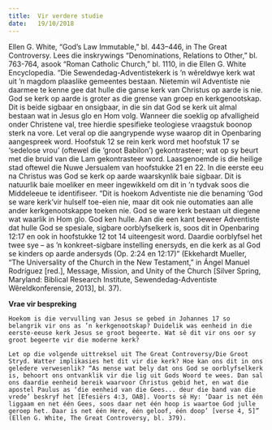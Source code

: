 ```yaml
---
title:  Vir verdere studie
date:   19/10/2018
---
```


Ellen G. White, “God’s Law Immutable,” bl. 443–446, in The Great Controversy. Lees die inskrywings “Denominations, Relations to Other,” bl. 763-764, asook “Roman Catholic Church,” bl. 1110, in die Ellen G. White Encyclopedia. “Die Sewendedag-Adventistekerk is ’n wêreldwye kerk wat uit ’n magdom plaaslike gemeentes bestaan. Nietemin wil Adventiste nie daarmee te kenne gee dat hulle die ganse kerk van Christus op aarde is nie. God se kerk op aarde is groter as die grense van groep en kerkgenootskap. Dit is beide sigbaar en onsigbaar, in die sin dat God se kerk uit almal bestaan wat in Jesus glo en Hom volg. Wanneer die soeklig op afvalligheid onder Christene val, tree hierdie spesifieke teologiese vraagstuk boonop sterk na vore. Let veral op die aangrypende wyse waarop dit in Openbaring aangespreek word. Hoofstuk 12 se rein kerk word met hoofstuk 17 se ‘sedelose vrou’ (oftewel die ‘groot Babilon’) gekontrasteer; wat op sy beurt met die bruid van die Lam gekontrasteer word. Laasgenoemde is die heilige stad oftewel die Nuwe Jersualem van hoofstukke 21 en 22. In die eerste eeu na Christus was God se kerk op aarde waarskynlik baie sigbaar. Dit is natuurlik baie moeliker en meer ingewikkeld om dit in ’n tydvak soos die Middeleeue te identifiseer. “Dit is hoekom Adventiste nie die benaming ‘God se ware kerk’vir hulself toe-eien nie, maar dit ook nie outomaties aan alle ander kerkgenootskappe toeken nie. God se ware kerk bestaan uit diegene wat waarlik in Hom glo. God ken hulle. Aan die een kant beweer Adventiste dat hulle God se spesiale, sigbare oorblyfselkerk is, soos dit in Openbaring 12:17 en ook in hoofstukke 12 tot 14 uiteengesit word. Daardie oorblyfsel het twee sye – as ’n konkreet-sigbare instelling enersyds, en die kerk as al God se kinders op aarde andersyds (Op. 2:24 en 12:17)” (Ekkehardt Mueller, “The Universality of the Church in the New Testament,” in Ángel Manuel Rodríguez [red.], Message, Mission, and Unity of the Church [Silver Spring, Maryland: Biblical Research Institute, Sewendedag-Adventiste Wêreldkonferensie, 2013], bl. 37). 

**Vrae vir bespreking** 

`Hoekom is die vervulling van Jesus se gebed in Johannes 17 so belangrik vir ons as ’n kerkgenootskap? Duidelik was eenheid in die eerste-eeuse kerk Jesus se groot begeerte. Wat sê dit vir ons oor sy groot begeerte vir die moderne kerk?` 

`Let op die volgende uittreksel uit The Great Controversy/Die Groot Stryd. Watter implikasies het dit vir die kerk? Hoe kan ons dit in ons geledere verwesenlik? “As mense wat bely dat ons God se oorblyfselkerk is, behoort ons ontvanklik vir die lig uit Gods Woord te wees. Dan sal ons daardie eenheid bereik waarvoor Christus gebid het, en wat die apostel Paulus as ‘die eenheid van die Gees... deur die band van die vrede’ beskryf het [Efesiërs 4:3, OAB]. Voorts sê Hy: ‘Daar is net één liggaam en net één Gees, soos daar net één hoop is waartoe God julle geroep het. Daar is net één Here, één geloof, één doop’ [verse 4, 5]” (Ellen G. White, The Great Controversy, bl. 379).`